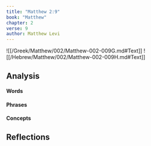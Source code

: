 ```yaml
---
title: "Matthew 2:9"
book: "Matthew"
chapter: 2
verse: 9
author: Matthew Levi
---
```

![[/Greek/Matthew/002/Matthew-002-009G.md#Text]]
![[/Hebrew/Matthew/002/Matthew-002-009H.md#Text]]

## Analysis

#### Words

#### Phrases

#### Concepts

## Reflections
